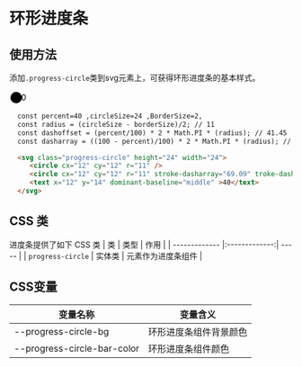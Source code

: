 # 环形进度条

## 使用方法

添加`.progress-circle`类到svg元素上，可获得环形进度条的基本样式。

<Example>
  <svg class="progress-circle" percent=40 circleSize=24 BorderSize=2 height=24>
    <circle cx=12 cy=12 r=10 stroke='var(--progress-circle-bg)' />
    <circle cx=12 cy=12 r=10 stroke='var(--progress-circle-bar-color)' stroke-dasharray=69.09 stroke-dashoffset=41.45 />
    <text x=12 y=13 dominant-baseline="middle">40</text>
  </svg>
</Example>

```html
  const percent=40 ,circleSize=24 ,BorderSize=2,
  const radius = (circleSize - borderSize)/2; // 11
  const dashoffset = (percent/100) * 2 * Math.PI * (radius); // 41.45
  const dasharray = ((100 - percent)/100) * 2 * Math.PI * (radius); // 69.09

  <svg class="progress-circle" height="24" width="24">
     <circle cx="12" cy="12" r="11" />
     <circle cx="12" cy="12" r="11" stroke-dasharray="69.09" troke-dashoffset="41.45" />
     <text x="12" y="14" dominant-baseline="middle" >40</text>
  </svg>
```


 ## CSS 类

 进度条提供了如下 CSS 类
  | 类        | 类型           | 作用  |
  | ------------- |:-------------:| ----- |
  | `progress-circle`          | 实体类 | 元素作为进度条组件 |

 ## CSS变量
 | 变量名称 | 变量含义 |
 | -------- | -------- |
 | --progress-circle-bg           | 环形进度条组件背景颜色 |
 | --progress-circle-bar-color    | 环形进度条组件颜色     |
